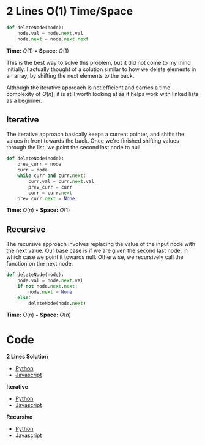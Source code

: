 # 2 Lines O(1) Time/Space

```py
def deleteNode(node):
    node.val = node.next.val
    node.next = node.next.next
```

**Time:** $O(1)$ • **Space:** $O(1)$

This is the best way to solve this problem, but it did not come to my mind initially. I actually thought of a solution similar to how we delete elements in an array, by shifting the next elements to the back.

Although the iterative approach is not efficient and carries a time complexity of $O(n)$, it is still worth looking at as it helps work with linked lists as a beginner.

## Iterative

The iterative approach basically keeps a current pointer, and shifts the values in front towards the back. Once we're finished shifting values through the list, we point the second last node to null.

```py
def deleteNode(node):
    prev_curr = node
    curr = node
    while curr and curr.next:
        curr.val = curr.next.val
        prev_curr = curr
        curr = curr.next
    prev_curr.next = None
```

**Time:** $O(n)$ • **Space:** $O(1)$

## Recursive

The recursive approach involves replacing the value of the input node with the next value. Our base case is if we are given the second last node, in which case we point it towards null. Otherwise, we recursively call the function on the next node.

```py
def deleteNode(node):
    node.val = node.next.val
    if not node.next.next:
        node.next = None
    else:
        deleteNode(node.next)
```

**Time:** $O(n)$ • **Space:** $O(n)$

# Code

**2 Lines Solution**
- [Python](solution.py)
- [Javascript](solution.js)

**Iterative**
- [Python](solution_iterative.py)
- [Javascript](solution_iterative.js)

**Recursive**
- [Python](solution_recursive.py)
- [Javascript](solution_recursive.js)
